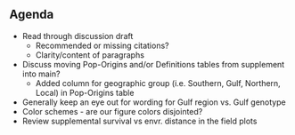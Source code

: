 ## Agenda
- Read through discussion draft
  - Recommended or missing citations?
  - Clarity/content of paragraphs
- Discuss moving Pop-Origins and/or Definitions tables from supplement into main? 
  - Added column for geographic group (i.e. Southern, Gulf, Northern, Local) in Pop-Origins table
- Generally keep an eye out for wording for Gulf region vs. Gulf genotype
- Color schemes - are our figure colors disjointed?
- Review supplemental survival vs envr. distance in the field plots
